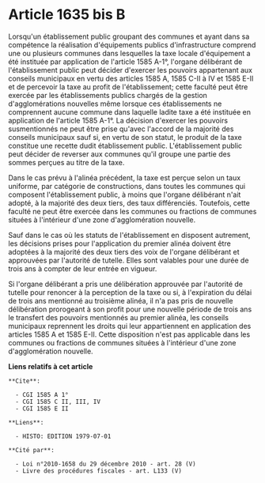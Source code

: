 # Article 1635 bis B

Lorsqu'un établissement public groupant des communes et ayant dans sa compétence la réalisation d'équipements publics
d'infrastructure comprend une ou plusieurs communes dans lesquelles la taxe locale d'équipement a été instituée par
application de l'article 1585 A-1°, l'organe délibérant de l'établissement public peut décider d'exercer les pouvoirs
appartenant aux conseils municipaux en vertu des articles 1585 A, 1585 C-II à IV et 1585 E-II et de percevoir la taxe au
profit de l'établissement; cette faculté peut être exercée par les établissements publics chargés de la gestion
d'agglomérations nouvelles même lorsque ces établissements ne comprennent aucune commune dans laquelle ladite taxe a été
instituée en application de l'article 1585 A-1°. La décision d'exercer les pouvoirs susmentionnés ne peut être prise qu'avec
l'accord de la majorité des conseils municipaux sauf si, en vertu de son statut, le produit de la taxe constitue une recette
dudit établissement public. L'établissement public peut décider de reverser aux communes qu'il groupe une partie des sommes
perçues au titre de la taxe.

Dans le cas prévu à l'alinéa précédent, la taxe est perçue selon un taux uniforme, par catégorie de constructions, dans
toutes les communes qui composent l'établissement public, à moins que l'organe délibérant n'ait adopté, à la majorité des
deux tiers, des taux différenciés. Toutefois, cette faculté ne peut être exercée dans les communes ou fractions de communes
situées à l'intérieur d'une zone d'agglomération nouvelle.

Sauf dans le cas où les statuts de l'établissement en disposent autrement, les décisions prises pour l'application du premier
alinéa doivent être adoptées à la majorité des deux tiers des voix de l'organe délibérant et approuvées par l'autorité de
tutelle. Elles sont valables pour une durée de trois ans à compter de leur entrée en vigueur.

Si l'organe délibérant a pris une délibération approuvée par l'autorité de tutelle pour renoncer à la perception de la taxe
ou si, à l'expiration du délai de trois ans mentionné au troisième alinéa, il n'a pas pris de nouvelle délibération
prorogeant à son profit pour une nouvelle période de trois ans le transfert des pouvoirs mentionnés au premier alinéa, les
conseils municipaux reprennent les droits qui leur appartiennent en application des articles 1585 A et 1585 E-II. Cette
disposition n'est pas applicable dans les communes ou fractions de communes situées à l'intérieur d'une zone d'agglomération
nouvelle.

**Liens relatifs à cet article**

	**Cite**:

	  - CGI 1585 A 1°
	  - CGI 1585 C II, III, IV
	  - CGI 1585 E II

	**Liens**:

	  - HISTO: EDITION 1979-07-01

	**Cité par**:

	  - Loi n°2010-1658 du 29 décembre 2010 - art. 28 (V)
	  - Livre des procédures fiscales - art. L133 (V)
